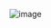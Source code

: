 ![image](https://user-images.githubusercontent.com/50874358/169364552-31be7b4f-bcb7-45b7-ae9a-9b72c66ad234.png)
